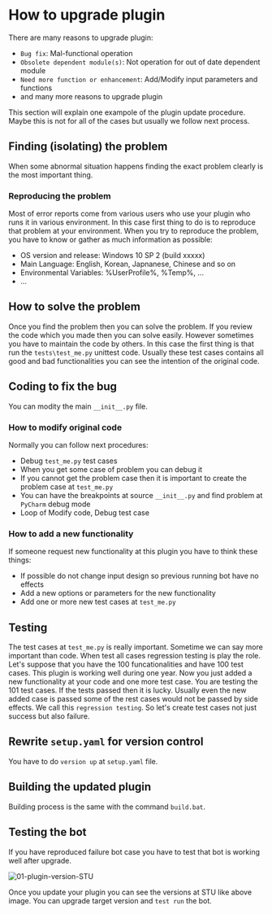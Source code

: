 # How to upgrade plugin

There are many reasons to upgrade plugin:
* `Bug fix`: Mal-functional operation
* `Obsolete dependent module(s)`: Not operation for out of date dependent module
* `Need more function or enhancement`: Add/Modify input parameters and functions
* and many more reasons to upgrade plugin

This section will explain one exampole of the plugin update procedure. Maybe this is not for all of the cases but usually we follow next process.

## Finding (isolating) the problem

When some abnormal situation happens finding the exact problem clearly is the most important thing.

### Reproducing the problem

Most of error reports come from various users who use your plugin who runs it in various environment.
In this case first thing to do is to reproduce that problem at your environment. 
When you try to reproduce the problem, you have to know or gather as much information as possible:
* OS version and release: Windows 10 SP 2 (build xxxxx)
* Main Language: English, Korean, Japnanese, Chinese and so on
* Environmental Variables: %UserProfile%, %Temp%, ...
* ...

## How to solve the problem

Once you find the problem then you can solve the problem.
If you review the code which you made then you can solve easily.
However sometimes you have to maintain the code by others. 
In this case the first thing is that run the `tests\test_me.py` unittest code.
Usually these test cases contains all good and bad functionalities you can see the intention of the original code.

## Coding to fix the bug

You can modity the main `__init__.py` file.

### How to modify original code

Normally you can follow next procedures:
* Debug `test_me.py` test cases
* When you get some case of problem you can debug it
* If you cannot get the problem case then it is important to create the problem case at `test_me.py`
* You can have the breakpoints at source `__init__.py` and find problem at `PyCharm` debug mode
* Loop of Modify code, Debug test case

### How to add a new functionality

If someone request new functionality at this plugin you have to think these things:
* If possible do not change input design so previous running bot have no effects
* Add a new options or parameters for the new functionality 
* Add one or more new test cases at `test_me.py`

## Testing

The test cases at `test_me.py` is really important. Sometime we can say more important than code.
When test all cases regression testing is play the role.
Let's suppose that you have the 100 funcationalities and have 100 test cases. This plugin is working well during one year.
Now you just added a new functionality at your code and one more test case.
You are testing the 101 test cases. If the tests passed then it is lucky.
Usually even the new added case is passed some of the rest cases would not be passed by side effects.
We call this `regression testing`.
So let's create test cases not just success but also failure.

## Rewrite `setup.yaml` for version control

You have to do `version up` at `setup.yaml` file.

## Building the updated plugin

Building process is the same with the command `build.bat`.

## Testing the bot

If you have reproduced failure bot case you have to test that bot is working well after upgrade.

![01-plugin-version-STU](https://raw.githubusercontent.com/Jerry-Chae/pot-sdk-doc/main/Captures/03-Make_Plugin_PyCharm/11-upgrade-plugin/01-plugin-version-STU.png)

Once you update your plugin you can see the versions at STU like above image. You can upgrade target version and `test run` the bot.
